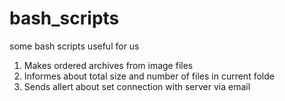 bash_scripts
============

some bash scripts useful for us
1) Makes ordered archives from image files
2) Informes about total size and number of files in current folde
3) Sends allert about set connection with server via email
